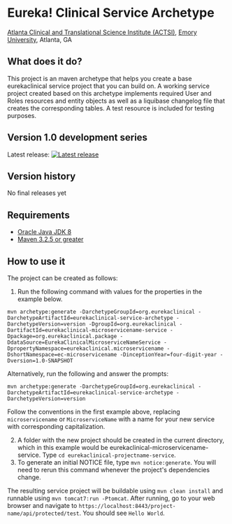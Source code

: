 # Eureka! Clinical Service Archetype
[Atlanta Clinical and Translational Science Institute (ACTSI)](http://www.actsi.org), [Emory University](http://www.emory.edu), Atlanta, GA

## What does it do?
This project is an maven archetype that helps you create a base eurekaclinical service project that you can build on. A working service project created based on this archetype implements required User and Roles resources and entity objects as well as a liquibase changelog file that creates the corresponding tables. A test resource is included for testing purposes. 

## Version 1.0 development series
Latest release: [![Latest release](https://maven-badges.herokuapp.com/maven-central/org.eurekaclinical/eurekaclinical-service-archetype/badge.svg)](https://maven-badges.herokuapp.com/maven-central/org.eurekaclinical/eurekaclinical-service-archetype)

## Version history
No final releases yet

## Requirements
* [Oracle Java JDK 8](http://www.oracle.com/technetwork/java/javase/overview/index.html)
* [Maven 3.2.5 or greater](https://maven.apache.org)

## How to use it
The project can be created as follows:

1) Run the following command with values for the properties in the example below.
```
mvn archetype:generate -DarchetypeGroupId=org.eurekaclinical -DarchetypeArtifactId=eurekaclinical-service-archetype -DarchetypeVersion=version -DgroupId=org.eurekaclinical -DartifactId=eurekaclinical-microservicename-service -Dpackage=org.eurekaclinical.package -DdataSource=EurekaClinicalMicroserviceNameService -DpropertyNamespace=eurekaclinical.microservicename -DshortNamespace=ec-microservicename -DinceptionYear=four-digit-year -Dversion=1.0-SNAPSHOT
```
Alternatively, run the following and answer the prompts:
```
mvn archetype:generate -DarchetypeGroupId=org.eurekaclinical -DarchetypeArtifactId=eurekaclinical-service-archetype -DarchetypeVersion=version
```
Follow the conventions in the first example above, replacing `microservicename` or `MicroserviceName` with a name for your new service with corresponding capitalization.

2) A folder with the new project should be created in the current directory, which in this example would be eurekaclinical-microservicename-service. Type `cd eurekaclinical-projectname-service`.
3) To generate an initial NOTICE file, type `mvn notice:generate`. You will need to rerun this command whenever the project's dependencies change.

The resulting service project will be buildable using `mvn clean install` and runnable using `mvn tomcat7:run -Ptomcat`. After running, go to your web browser and navigate to `https://localhost:8443/project-name/api/protected/test`. You should see `Hello World`.
